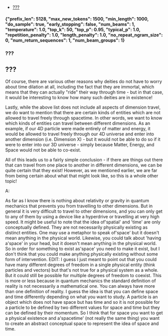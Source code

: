 - [???](#)


#### {"prefix_len": 5128, "max_new_tokens": 1500, "min_length": 1000, "do_sample": true, "early_stopping": false, "num_beams": 1, "temperature": 1.0, "top_k": 50, "top_p": 0.95, "typical_p": 1.0, "repetition_penalty": 1.0, "length_penalty": 1.0, "no_repeat_ngram_size": 0, "num_return_sequences": 1, "num_beam_groups": 1}
### ???
## ???

 Of course, there are various other reasons why deities do not have to worry about time dilation at all, including the fact that they are immortal, which means that they can actually "ride" their way through time - but in that case, it would be interesting to know how many such deities are in existence!

Lastly, while the above list does not include all aspects of dimension travel, we do want to mention that there are certain kinds of entities which are not allowed to travel freely through spacetime. In other words, we want to know which kinds of entities can travel between different dimensions. As an example, if our 4D particle were made entirely of matter and energy, it would be allowed to travel freely through our 4D universe and enter into another dimension (i.e. Dimension X) - but it would not be able to do so if it were to enter into our 3D universe - simply because Matter, Energy, and Space would not be able to co-exist.

All of this leads us to a fairly simple conclusion - if there are things out there that can travel from one place to another in different dimensions, we can be quite certain that they exist! However, as we mentioned earlier, we are far from being certain about what that might look like, so this is a whole other topic!

A:

As far as I know there is nothing about relativity or gravity in quantum mechanics that prevents you from travelling to other dimensions.  But in general it is very difficult to travel to other dimensions, and you can only get to any of them by using a device like a hyperdrive or travelling at very high speed.
It might be useful to note that the idea of'spatial' and 'time' are only conceptually defined.  They are not necessarily physically existing as distinct entities.  One may use a metaphor to speak of'space' but it doesn't mean anything in the physical world.  Likewise, you could talk about 'having a'space' in your head, but it doesn't mean anything in the physical world.
So in order for something to exist as'space' you need to make it exist, but I don't think that you could make anything physically existing without some form of intervention.
EDIT:  I guess I just meant to point out that you could have many different degrees of freedom in a single physical entity (think particles and vectors) but that's not true for a physical system as a whole.  But it could still be possible for multiple degrees of freedom to coexist.
This is more or less because in quantum mechanics the standard definition of reality is not necessarily a mathematical one.  You can always have more than one definition of reality.
I guess the idea is that you can define space and time differently depending on what you want to study.  A particle is an object which does not have space but has time and so it is not possible for a particle to be defined by two different values for space and time but they can be defined by their momentum.
So I think that for space you want to get a physical existence and a'spacetime' (not really the same thing) you want to create an abstract conceptual space to represent the idea of space and time.
